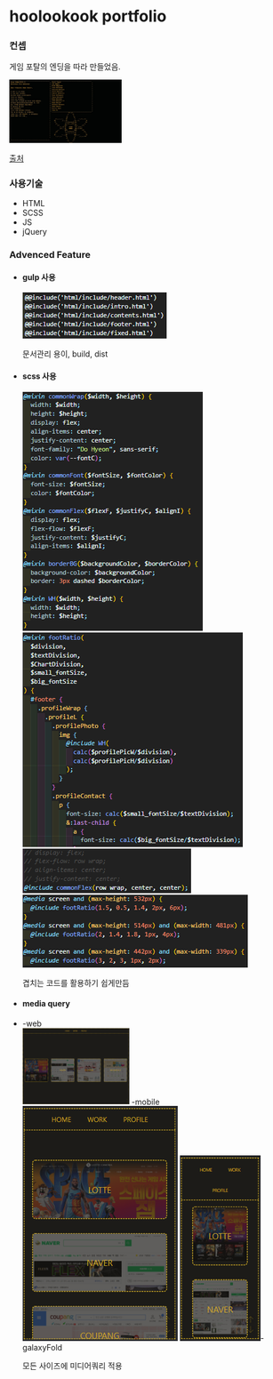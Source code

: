 <h1>hoolookook portfolio</h1>

<h3>컨셉</h3>

<p>게임 포탈의 엔딩을 따라 만들었음.</p>
<img src="/git_photo/portalEnd.jpg" width="40%" height="30%" title="portalEnding" alt="portalEnding"></img>


<a href="https://images.app.goo.gl/oJmhRCauUnYxQKJq9">출처</a>


<h3>사용기술</h3>
<ul>
  <li>HTML</li>
  <li>SCSS</li>
  <li>JS</li>
  <li>jQuery</li>
</ul>


<h3>Advenced Feature</h3>
<ul>
  <li><h4>gulp 사용</h4></li>   
  <img src="/git_photo/gulp_index.PNG" title="gulp index" alt="gulp index">
  <p>문서관리 용이, build, dist</p>   
  <li><h4>scss 사용</h4></li>   
  <img src="/git_photo/scss_func.PNG" title="scss function" alt="scss function">
  <img src="/git_photo/scss_func_ex.PNG" title="scss function example" alt="scss function example">
  <img src="/git_photo/scss_func_ex2.PNG" title="scss function example2" alt="scss function example2">
  <img src="/git_photo/scss_func_mediaEx.PNG" title="scss function media example" alt="scss function media example">
  <p>겹치는 코드를 활용하기 쉽게만듬</p> 
  <li><h4>media query</h4>   
  <li>-web</li> 
  <img src="/git_photo/v_web.PNG" width="40%" title="web version" alt="web version">
  -mobile    
  <img src="/git_photo/v_mobile.PNG" title="mobile version" alt="mobile version">
  <img src="/git_photo/fold_web.PNG" title="mobile fold version" alt="mobile fold version">-galaxyFold
  </li>
  <p>모든 사이즈에 미디어쿼리 적용</p> 
</ul>
